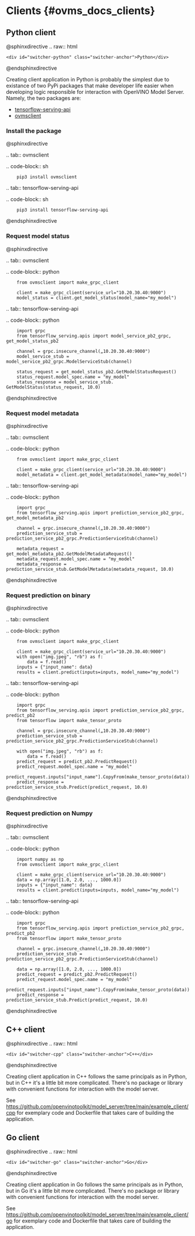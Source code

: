 # Clients {#ovms_docs_clients}

## Python client

@sphinxdirective
.. raw:: html

    <div id="switcher-python" class="switcher-anchor">Python</div>
@endsphinxdirective

Creating client application in Python is probably the simplest due to existance of two PyPi packages that make developer life easier when developing logic responsible for interaction with OpenVINO Model Server. Namely, the two packages are:
- [tensorflow-serving-api](https://pypi.org/project/tensorflow-serving-api/)
- [ovmsclient](https://pypi.org/project/ovmsclient/)

### Install the package
@sphinxdirective

.. tab:: ovmsclient  

   .. code-block:: sh

        pip3 install ovmsclient 

.. tab:: tensorflow-serving-api  

   .. code-block:: sh  
   
        pip3 install tensorflow-serving-api 

@endsphinxdirective

### Request model status

@sphinxdirective

.. tab:: ovmsclient

   .. code-block:: python

        from ovmsclient import make_grpc_client

        client = make_grpc_client(service_url="10.20.30.40:9000")
        model_status = client.get_model_status(model_name="my_model")
   
.. tab:: tensorflow-serving-api

   .. code-block:: python

        import grpc
        from tensorflow_serving.apis import model_service_pb2_grpc, get_model_status_pb2

        channel = grpc.insecure_channel(„10.20.30.40:9000")
        model_service_stub = model_service_pb2_grpc.ModelServiceStub(channel)

        status_request = get_model_status_pb2.GetModelStatusRequest()
        status_request.model_spec.name = "my_model"
        status_response = model_service_stub. GetModelStatus(status_request, 10.0)
     
@endsphinxdirective

### Request model metadata

@sphinxdirective

.. tab:: ovmsclient

   .. code-block:: python

        from ovmsclient import make_grpc_client

        client = make_grpc_client(service_url="10.20.30.40:9000")
        model_metadata = client.get_model_metadata(model_name="my_model")

.. tab:: tensorflow-serving-api  

   .. code-block:: python

        import grpc
        from tensorflow_serving.apis import prediction_service_pb2_grpc, get_model_metadata_pb2

        channel = grpc.insecure_channel(„10.20.30.40:9000")
        prediction_service_stub = prediction_service_pb2_grpc.PredictionServiceStub(channel)

        metadata_request = get_model_metadata_pb2.GetModelMetadataRequest()
        metadata_request.model_spec.name = "my_model"
        metadata_response = prediction_service_stub.GetModelMetadata(metadata_request, 10.0)

@endsphinxdirective

### Request prediction on binary

@sphinxdirective

.. tab:: ovmsclient  

   .. code-block:: python

        from ovmsclient import make_grpc_client

        client = make_grpc_client(service_url="10.20.30.40:9000")
        with open("img.jpeg", "rb") as f:
            data = f.read()
        inputs = {"input_name": data}    
        results = client.predict(inputs=inputs, model_name="my_model")
   
.. tab:: tensorflow-serving-api  

   .. code-block:: python

        import grpc
        from tensorflow_serving.apis import prediction_service_pb2_grpc, predict_pb2
        from tensorflow import make_tensor_proto

        channel = grpc.insecure_channel(„10.20.30.40:9000")
        prediction_service_stub = prediction_service_pb2_grpc.PredictionServiceStub(channel)

        with open("img.jpeg", "rb") as f:
            data = f.read()
        predict_request = predict_pb2.PredictRequest()
        predict_request.model_spec.name = "my_model"
        predict_request.inputs["input_name"].CopyFrom(make_tensor_proto(data))
        predict_response = prediction_service_stub.Predict(predict_request, 10.0)

@endsphinxdirective

### Request prediction on Numpy

@sphinxdirective

.. tab:: ovmsclient  

   .. code-block:: python

        import numpy as np
        from ovmsclient import make_grpc_client

        client = make_grpc_client(service_url="10.20.30.40:9000")
        data = np.array([1.0, 2.0, ..., 1000.0])
        inputs = {"input_name": data}
        results = client.predict(inputs=inputs, model_name="my_model")
   
.. tab:: tensorflow-serving-api  

   .. code-block:: python

        import grpc
        from tensorflow_serving.apis import prediction_service_pb2_grpc, predict_pb2
        from tensorflow import make_tensor_proto

        channel = grpc.insecure_channel(„10.20.30.40:9000")
        prediction_service_stub = prediction_service_pb2_grpc.PredictionServiceStub(channel)

        data = np.array([1.0, 2.0, ..., 1000.0])
        predict_request = predict_pb2.PredictRequest()
        predict_request.model_spec.name = "my_model"
        predict_request.inputs["input_name"].CopyFrom(make_tensor_proto(data))
        predict_response = prediction_service_stub.Predict(predict_request, 10.0)

@endsphinxdirective

## C++ client

@sphinxdirective
.. raw:: html

    <div id="switcher-cpp" class="switcher-anchor">C++</div>
@endsphinxdirective

Creating client application in C++ follows the same principals as in Python, but in C++ it's a little bit more complicated. There's no package or library with convenient functions for interaction with the model server. 

See https://github.com/openvinotoolkit/model_server/tree/main/example_client/cpp for exemplary code and Dockerfile that takes care of building the application.

## Go client

@sphinxdirective
.. raw:: html

    <div id="switcher-go" class="switcher-anchor">Go</div>
@endsphinxdirective

Creating client application in Go follows the same principals as in Python, but in Go it's a little bit more complicated. There's no package or library with convenient functions for interaction with the model server. 

See https://github.com/openvinotoolkit/model_server/tree/main/example_client/go for exemplary code and Dockerfile that takes care of building the application.